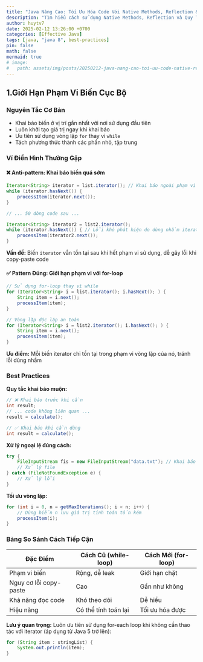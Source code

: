 ```yaml
---
title: "Java Nâng Cao: Tối Ưu Hóa Code Với Native Methods, Reflection & Quy Tắc Đặt Tên"
description: "Tìm hiểu cách sử dụng Native Methods, Reflection và Quy Tắc Đặt Tên để tối ưu hóa code trong Java."
author: huytv7
date: 2025-02-12 13:26:00 +0700
categories: [Effective Java]
tags: [java, "java 8", best-practices]
pin: false
math: false
mermaid: true
# image:
#   path: assets/img/posts/20250212-java-nang-cao-toi-uu-code-native-reflection-quy-tac-dat-ten/0.png
---
```


## 1.Giới Hạn Phạm Vi Biến Cục Bộ

### Nguyên Tắc Cơ Bản
- Khai báo biến ở vị trí gần nhất với nơi sử dụng đầu tiên
- Luôn khởi tạo giá trị ngay khi khai báo
- Ưu tiên sử dụng vòng lặp `for` thay vì `while`
- Tách phương thức thành các phần nhỏ, tập trung

### Ví Điển Hình Thường Gặp
#### ❌ Anti-pattern: Khai báo biến quá sớm

```java
Iterator<String> iterator = list.iterator(); // Khai báo ngoài phạm vi cần thiết
while (iterator.hasNext()) {
    processItem(iterator.next());
}

// ... 50 dòng code sau ...

Iterator<String> iterator2 = list2.iterator();
while (iterator.hasNext()) { // Lỗi khó phát hiện do dùng nhầm iterator
    processItem(iterator2.next());
}
```
**Vấn đề:** Biến `iterator` vẫn tồn tại sau khi hết phạm vi sử dụng, dễ gây lỗi khi copy-paste code

#### ✅ Pattern Đúng: Giới hạn phạm vi với for-loop

```java
// Sử dụng for-loop thay vì while
for (Iterator<String> i = list.iterator(); i.hasNext(); ) {
    String item = i.next();
    processItem(item);
}

// Vòng lặp độc lập an toàn
for (Iterator<String> i = list2.iterator(); i.hasNext(); ) {
    String item = i.next();
    processItem(item);
}
```
**Ưu điểm:** Mỗi biến iterator chỉ tồn tại trong phạm vi vòng lặp của nó, tránh lỗi dùng nhầm

### Best Practices
**Quy tắc khai báo muộn:** 

   ```java
   // ❌ Khai báo trước khi cần
   int result;
   // ... code không liên quan ...
   result = calculate();
   
   // ✅ Khai báo khi cần dùng
   int result = calculate();
   ```

**Xử lý ngoại lệ đúng cách:**
   ```java
   try {
       FileInputStream fis = new FileInputStream("data.txt"); // Khai báo trong try
       // Xử lý file
   } catch (FileNotFoundException e) {
       // Xử lý lỗi
   }
   ```

**Tối ưu vòng lặp:**
   ```java
   for (int i = 0, n = getMaxIterations(); i < n; i++) { 
       // Dùng biến n lưu giá trị tính toán tốn kém
       processItem(i);
   }
   ```

### Bảng So Sánh Cách Tiếp Cận

| Đặc Điểm               | Cách Cũ (while-loop) | Cách Mới (for-loop) |
|------------------------|----------------------|---------------------|
| Phạm vi biến           | Rộng, dễ leak        | Giới hạn chặt       |
| Nguy cơ lỗi copy-paste | Cao                  | Gần như không       |
| Khả năng đọc code      | Khó theo dõi         | Dễ hiểu             |
| Hiệu năng              | Có thể tính toán lại | Tối ưu hóa được     |

**Lưu ý quan trọng:** Luôn ưu tiên sử dụng for-each loop khi không cần thao tác với iterator (áp dụng từ Java 5 trở lên):
```java
for (String item : stringList) {
    System.out.println(item);
}
```